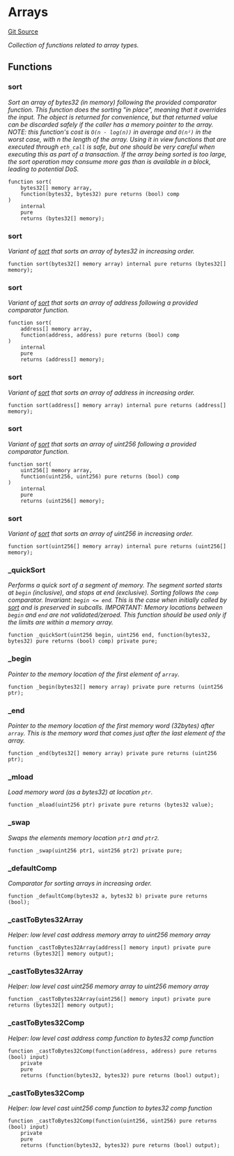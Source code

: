 # Arrays
[Git Source](https://github.com/Mill1995/VABDAO/blob/6b2692eb00242bb9bb0e30b4b8c33940feb51fa0/contracts/libraries/Arrays.sol)

*Collection of functions related to array types.*


## Functions
### sort

*Sort an array of bytes32 (in memory) following the provided comparator function.
This function does the sorting "in place", meaning that it overrides the input. The object is returned for
convenience, but that returned value can be discarded safely if the caller has a memory pointer to the array.
NOTE: this function's cost is `O(n · log(n))` in average and `O(n²)` in the worst case, with n the length of the
array. Using it in view functions that are executed through `eth_call` is safe, but one should be very careful
when executing this as part of a transaction. If the array being sorted is too large, the sort operation may
consume more gas than is available in a block, leading to potential DoS.*


```solidity
function sort(
    bytes32[] memory array,
    function(bytes32, bytes32) pure returns (bool) comp
)
    internal
    pure
    returns (bytes32[] memory);
```

### sort

*Variant of [sort](/contracts/libraries/Arrays.sol/library.Arrays.md#sort) that sorts an array of bytes32 in increasing order.*


```solidity
function sort(bytes32[] memory array) internal pure returns (bytes32[] memory);
```

### sort

*Variant of [sort](/contracts/libraries/Arrays.sol/library.Arrays.md#sort) that sorts an array of address following a provided comparator function.*


```solidity
function sort(
    address[] memory array,
    function(address, address) pure returns (bool) comp
)
    internal
    pure
    returns (address[] memory);
```

### sort

*Variant of [sort](/contracts/libraries/Arrays.sol/library.Arrays.md#sort) that sorts an array of address in increasing order.*


```solidity
function sort(address[] memory array) internal pure returns (address[] memory);
```

### sort

*Variant of [sort](/contracts/libraries/Arrays.sol/library.Arrays.md#sort) that sorts an array of uint256 following a provided comparator function.*


```solidity
function sort(
    uint256[] memory array,
    function(uint256, uint256) pure returns (bool) comp
)
    internal
    pure
    returns (uint256[] memory);
```

### sort

*Variant of [sort](/contracts/libraries/Arrays.sol/library.Arrays.md#sort) that sorts an array of uint256 in increasing order.*


```solidity
function sort(uint256[] memory array) internal pure returns (uint256[] memory);
```

### _quickSort

*Performs a quick sort of a segment of memory. The segment sorted starts at `begin` (inclusive), and stops
at end (exclusive). Sorting follows the `comp` comparator.
Invariant: `begin <= end`. This is the case when initially called by [sort](/contracts/libraries/Arrays.sol/library.Arrays.md#sort) and is preserved in subcalls.
IMPORTANT: Memory locations between `begin` and `end` are not validated/zeroed. This function should
be used only if the limits are within a memory array.*


```solidity
function _quickSort(uint256 begin, uint256 end, function(bytes32, bytes32) pure returns (bool) comp) private pure;
```

### _begin

*Pointer to the memory location of the first element of `array`.*


```solidity
function _begin(bytes32[] memory array) private pure returns (uint256 ptr);
```

### _end

*Pointer to the memory location of the first memory word (32bytes) after `array`. This is the memory word
that comes just after the last element of the array.*


```solidity
function _end(bytes32[] memory array) private pure returns (uint256 ptr);
```

### _mload

*Load memory word (as a bytes32) at location `ptr`.*


```solidity
function _mload(uint256 ptr) private pure returns (bytes32 value);
```

### _swap

*Swaps the elements memory location `ptr1` and `ptr2`.*


```solidity
function _swap(uint256 ptr1, uint256 ptr2) private pure;
```

### _defaultComp

*Comparator for sorting arrays in increasing order.*


```solidity
function _defaultComp(bytes32 a, bytes32 b) private pure returns (bool);
```

### _castToBytes32Array

*Helper: low level cast address memory array to uint256 memory array*


```solidity
function _castToBytes32Array(address[] memory input) private pure returns (bytes32[] memory output);
```

### _castToBytes32Array

*Helper: low level cast uint256 memory array to uint256 memory array*


```solidity
function _castToBytes32Array(uint256[] memory input) private pure returns (bytes32[] memory output);
```

### _castToBytes32Comp

*Helper: low level cast address comp function to bytes32 comp function*


```solidity
function _castToBytes32Comp(function(address, address) pure returns (bool) input)
    private
    pure
    returns (function(bytes32, bytes32) pure returns (bool) output);
```

### _castToBytes32Comp

*Helper: low level cast uint256 comp function to bytes32 comp function*


```solidity
function _castToBytes32Comp(function(uint256, uint256) pure returns (bool) input)
    private
    pure
    returns (function(bytes32, bytes32) pure returns (bool) output);
```

